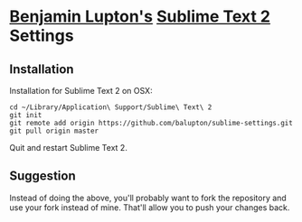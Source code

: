 # [Benjamin Lupton's](http://balupton.com) [Sublime Text 2](http://www.sublimetext.com/2) Settings


## Installation

Installation for Sublime Text 2 on OSX: 

    cd ~/Library/Application\ Support/Sublime\ Text\ 2
    git init
    git remote add origin https://github.com/balupton/sublime-settings.git
    git pull origin master

Quit and restart Sublime Text 2.


## Suggestion

Instead of doing the above, you'll probably want to fork the repository and use your fork instead of mine. That'll allow you to push your changes back.